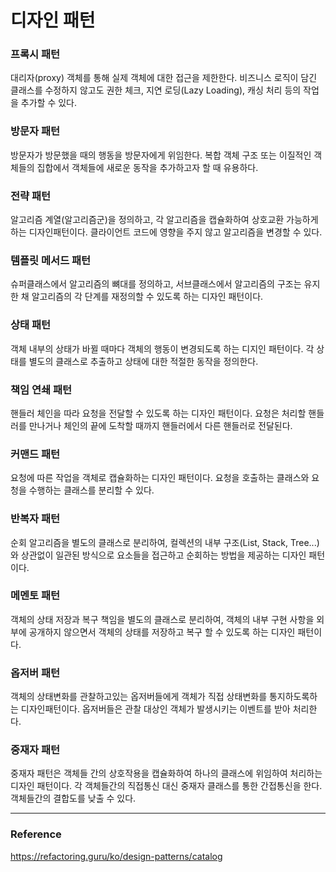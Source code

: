 # 디자인 패턴

### 프록시 패턴
대리자(proxy) 객체를 통해 실제 객체에 대한 접근을 제한한다. 비즈니스 로직이 담긴 클래스를 수정하지 않고도 권한 체크, 지연 로딩(Lazy Loading), 캐싱 처리 등의 작업을 추가할 수 있다.

### 방문자 패턴
방문자가 방문했을 때의 행동을 방문자에게 위임한다. 복합 객체 구조 또는 이질적인 객체들의 집합에서 객체들에 새로운 동작을 추가하고자 할 때 유용하다.

### 전략 패턴
알고리즘 계열(알고리즘군)을 정의하고, 각 알고리즘을 캡슐화하여 상호교환 가능하게 하는 디자인패턴이다. 클라이언트 코드에 영향을 주지 않고 알고리즘을 변경할 수 있다.

### 템플릿 메서드 패턴
슈퍼클래스에서 알고리즘의 뼈대를 정의하고, 서브클래스에서 알고리즘의 구조는 유지한 채 알고리즘의 각 단계를 재정의할 수 있도록 하는 디자인 패턴이다.

### 상태 패턴
객체 내부의 상태가 바뀔 때마다 객체의 행동이 변경되도록 하는 디지인 패턴이다. 각 상태를 별도의 클래스로 추출하고 상태에 대한 적절한 동작을 정의한다.

### 책임 연쇄 패턴
핸들러 체인을 따라 요청을 전달할 수 있도록 하는 디자인 패턴이다. 요청은 처리할 핸들러를 만나거나 체인의 끝에 도착할 때까지 핸들러에서 다른 핸들러로 전달된다.

### 커맨드 패턴
요청에 따른 작업을 객체로 캡슐화하는 디자인 패턴이다. 요청을 호출하는 클래스와 요청을 수행하는 클래스를 분리할 수 있다.

### 반복자 패턴
순회 알고리즘을 별도의 클래스로 분리하여, 컬렉션의 내부 구조(List, Stack, Tree...)와 상관없이 일관된 방식으로 요소들을 접근하고 순회하는 방법을 제공하는 디자인 패턴이다.

### 메멘토 패턴
객체의 상태 저장과 복구 책임을 별도의 클래스로 분리하여, 객체의 내부 구현 사항을 외부에 공개하지 않으면서 객체의 상태를 저장하고 복구 할 수 있도록 하는 디자인 패턴이다.

### 옵저버 패턴
객체의 상태변화를 관찰하고있는 옵저버들에게 객체가 직접 상태변화를 통지하도록하는 디자인패턴이다. 옵저버들은 관찰 대상인 객체가 발생시키는 이벤트를 받아 처리한다.

### 중재자 패턴
중재자 패턴은 객체들 간의 상호작용을 캡슐화하여 하나의 클래스에 위임하여 처리하는 디자인 패턴이다. 각 객체들간의 직접통신 대신 중재자 클래스를 통한 간접통신을 한다. 객체들간의 결합도를 낮출 수 있다.

---
### Reference

https://refactoring.guru/ko/design-patterns/catalog
